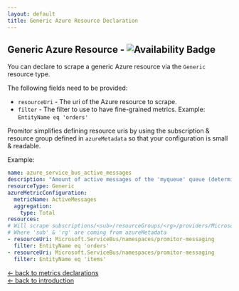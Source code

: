 ```yaml
---
layout: default
title: Generic Azure Resource Declaration
---
```


## Generic Azure Resource - ![Availability Badge](https://img.shields.io/badge/Available%20Starting-v0.2.0-green.svg)

You can declare to scrape a generic Azure resource via the `Generic` resource type.

The following fields need to be provided:

- `resourceUri` - The uri of the Azure resource to scrape.
- `filter` - The filter to use to have fine-grained metrics. Example:
  `EntityName eq 'orders'`

Promitor simplifies defining resource uris by using the subscription & resource
group defined in `azureMetadata` so that your configuration is small & readable.

Example:

```yaml
name: azure_service_bus_active_messages
description: "Amount of active messages of the 'myqueue' queue (determined with Generic provider)"
resourceType: Generic
azureMetricConfiguration:
  metricName: ActiveMessages
  aggregation:
    type: Total
resources:
# Will scrape subscriptions/<sub>/resourceGroups/<rg>/providers/Microsoft.ServiceBus/namespaces/promitor-messaging
# Where 'sub' & 'rg' are coming from azureMetadata
- resourceUri: Microsoft.ServiceBus/namespaces/promitor-messaging
  filter: EntityName eq 'orders'
- resourceUri: Microsoft.ServiceBus/namespaces/promitor-messaging
  filter: EntityName eq 'items'
```

<!-- markdownlint-disable MD033 -->
[&larr; back to metrics declarations](/configuration/v1.x/metrics)<br />
[&larr; back to introduction](/)
<!-- markdownlint-enable -->
